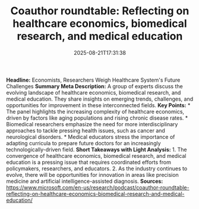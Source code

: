 ﻿---
title: "Coauthor roundtable: Reflecting on healthcare economics, biomedical research, and medical education"
date: "2025-08-21T17:31:38"
category: "Markets"
summary: ""
slug: "coauthor roundtable reflecting on healthcare economics biome"
source_urls:
  - "https://www.microsoft.com/en-us/research/podcast/coauthor-roundtable-reflecting-on-healthcare-economics-biomedical-research-and-medical-education/"
seo:
  title: "Coauthor roundtable: Reflecting on healthcare economics, biomedical research, and medical education | Hash n Hedge"
  description: ""
  keywords: ["news", "markets", "brief"]
---
**Headline:** Economists, Researchers Weigh Healthcare System's Future Challenges  **Summary Meta Description:** A group of experts discuss the evolving landscape of healthcare economics, biomedical research, and medical education. They share insights on emerging trends, challenges, and opportunities for improvement in these interconnected fields.  **Key Points:**  * The panel highlights the increasing complexity of healthcare economics, driven by factors like aging populations and rising chronic disease rates. * Biomedical researchers emphasize the need for more interdisciplinary approaches to tackle pressing health issues, such as cancer and neurological disorders. * Medical educators stress the importance of adapting curricula to prepare future doctors for an increasingly technologically-driven field.  **Short Takeaways with Light Analysis:**  1. The convergence of healthcare economics, biomedical research, and medical education is a pressing issue that requires coordinated efforts from policymakers, researchers, and educators. 2. As the industry continues to evolve, there will be opportunities for innovation in areas like precision medicine and artificial intelligence-assisted diagnosis.  **Sources:**  https://www.microsoft.com/en-us/research/podcast/coauthor-roundtable-reflecting-on-healthcare-economics-biomedical-research-and-medical-education/ 
